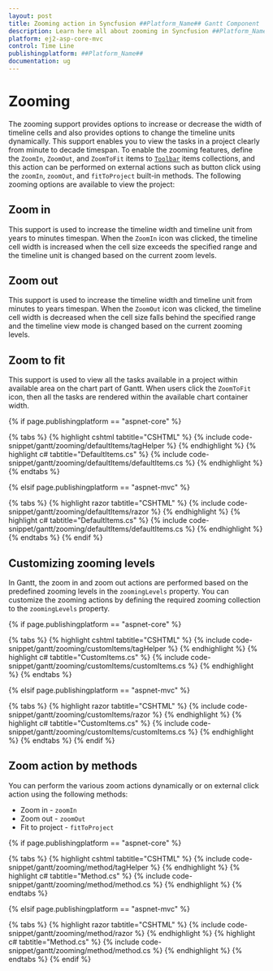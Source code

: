 ```yaml
---
layout: post
title: Zooming action in Syncfusion ##Platform_Name## Gantt Component
description: Learn here all about zooming in Syncfusion ##Platform_Name## Gantt component of Syncfusion Essential JS 2 and more.
platform: ej2-asp-core-mvc
control: Time Line
publishingplatform: ##Platform_Name##
documentation: ug
---
```



# Zooming                     

The zooming support provides options to increase or decrease the width of timeline cells and also provides options to change the timeline units dynamically. This support enables you to view the tasks in a project clearly from minute to decade timespan. To enable the zooming features, define the `ZoomIn`, `ZoomOut`, and `ZoomToFit` items to [`Toolbar`](https://help.syncfusion.com/cr/aspnetcore-js2/Syncfusion.EJ2.Gantt.Gantt.html#Syncfusion_EJ2_Gantt_Gantt_Toolbar) items collections, and this action can be performed on external actions such as button click using the `zoomIn`, `zoomOut`, and `fitToProject` built-in methods. The following zooming options are available to view the project:

## Zoom in

This support is used to increase the timeline width and timeline unit from years to minutes timespan. When the `ZoomIn` icon was clicked, the timeline cell width is increased when the cell size exceeds the specified range and the timeline unit is changed based on the current zoom levels.

## Zoom out

This support is used to increase the timeline width and timeline unit from minutes to years timespan. When the `ZoomOut` icon was clicked, the timeline cell width is decreased when the cell size falls behind the specified range and the timeline view mode is changed based on the current zooming levels.

## Zoom to fit

This support is used to view all the tasks available in a project within available area on the chart part of Gantt. When users click the `ZoomToFit` icon, then all the tasks are rendered within the available chart container width.

{% if page.publishingplatform == "aspnet-core" %}

{% tabs %}
{% highlight cshtml tabtitle="CSHTML" %}
{% include code-snippet/gantt/zooming/defaultItems/tagHelper %}
{% endhighlight %}
{% highlight c# tabtitle="DefaultItems.cs" %}
{% include code-snippet/gantt/zooming/defaultItems/defaultItems.cs %}
{% endhighlight %}
{% endtabs %}

{% elsif page.publishingplatform == "aspnet-mvc" %}

{% tabs %}
{% highlight razor tabtitle="CSHTML" %}
{% include code-snippet/gantt/zooming/defaultItems/razor %}
{% endhighlight %}
{% highlight c# tabtitle="DefaultItems.cs" %}
{% include code-snippet/gantt/zooming/defaultItems/defaultItems.cs %}
{% endhighlight %}
{% endtabs %}
{% endif %}



## Customizing zooming levels

In Gantt, the zoom in and zoom out actions are performed based on the predefined zooming levels in the `zoomingLevels` property. You can customize the zooming actions by defining the required zooming collection to the `zoomingLevels` property.

{% if page.publishingplatform == "aspnet-core" %}

{% tabs %}
{% highlight cshtml tabtitle="CSHTML" %}
{% include code-snippet/gantt/zooming/customItems/tagHelper %}
{% endhighlight %}
{% highlight c# tabtitle="CustomItems.cs" %}
{% include code-snippet/gantt/zooming/customItems/customItems.cs %}
{% endhighlight %}
{% endtabs %}

{% elsif page.publishingplatform == "aspnet-mvc" %}

{% tabs %}
{% highlight razor tabtitle="CSHTML" %}
{% include code-snippet/gantt/zooming/customItems/razor %}
{% endhighlight %}
{% highlight c# tabtitle="CustomItems.cs" %}
{% include code-snippet/gantt/zooming/customItems/customItems.cs %}
{% endhighlight %}
{% endtabs %}
{% endif %}



## Zoom action by methods

You can perform the various zoom actions dynamically or on external click action using the following methods:
* Zoom in - `zoomIn`
* Zoom out - `zoomOut`
* Fit to project - `fitToProject`

{% if page.publishingplatform == "aspnet-core" %}

{% tabs %}
{% highlight cshtml tabtitle="CSHTML" %}
{% include code-snippet/gantt/zooming/method/tagHelper %}
{% endhighlight %}
{% highlight c# tabtitle="Method.cs" %}
{% include code-snippet/gantt/zooming/method/method.cs %}
{% endhighlight %}
{% endtabs %}

{% elsif page.publishingplatform == "aspnet-mvc" %}

{% tabs %}
{% highlight razor tabtitle="CSHTML" %}
{% include code-snippet/gantt/zooming/method/razor %}
{% endhighlight %}
{% highlight c# tabtitle="Method.cs" %}
{% include code-snippet/gantt/zooming/method/method.cs %}
{% endhighlight %}
{% endtabs %}
{% endif %}